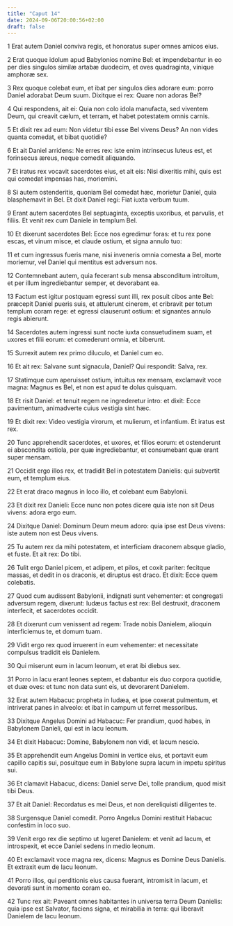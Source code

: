 ```yaml
---
title: "Caput 14"
date: 2024-09-06T20:00:56+02:00
draft: false
---
```



1 Erat autem Daniel conviva regis, et honoratus super omnes amicos eius.

2 Erat quoque idolum apud Babylonios nomine Bel: et impendebantur in eo per dies singulos similæ artabæ duodecim, et oves quadraginta, vinique amphoræ sex.

3 Rex quoque colebat eum, et ibat per singulos dies adorare eum: porro Daniel adorabat Deum suum. Dixitque ei rex: Quare non adoras Bel?

4 Qui respondens, ait ei: Quia non colo idola manufacta, sed viventem Deum, qui creavit cælum, et terram, et habet potestatem omnis carnis.

5 Et dixit rex ad eum: Non videtur tibi esse Bel vivens Deus? An non vides quanta comedat, et bibat quotidie?

6 Et ait Daniel arridens: Ne erres rex: iste enim intrinsecus luteus est, et forinsecus æreus, neque comedit aliquando.

7 Et iratus rex vocavit sacerdotes eius, et ait eis: Nisi dixeritis mihi, quis est qui comedat impensas has, moriemini.

8 Si autem ostenderitis, quoniam Bel comedat hæc, morietur Daniel, quia blasphemavit in Bel. Et dixit Daniel regi: Fiat iuxta verbum tuum.

9 Erant autem sacerdotes Bel septuaginta, exceptis uxoribus, et parvulis, et filiis. Et venit rex cum Daniele in templum Bel.

10 Et dixerunt sacerdotes Bel: Ecce nos egredimur foras: et tu rex pone escas, et vinum misce, et claude ostium, et signa annulo tuo:

11 et cum ingressus fueris mane, nisi inveneris omnia comesta a Bel, morte moriemur, vel Daniel qui mentitus est adversum nos.

12 Contemnebant autem, quia fecerant sub mensa absconditum introitum, et per illum ingrediebantur semper, et devorabant ea.

13 Factum est igitur postquam egressi sunt illi, rex posuit cibos ante Bel: præcepit Daniel pueris suis, et attulerunt cinerem, et cribravit per totum templum coram rege: et egressi clauserunt ostium: et signantes annulo regis abierunt.

14 Sacerdotes autem ingressi sunt nocte iuxta consuetudinem suam, et uxores et filii eorum: et comederunt omnia, et biberunt.

15 Surrexit autem rex primo diluculo, et Daniel cum eo.

16 Et ait rex: Salvane sunt signacula, Daniel? Qui respondit: Salva, rex.

17 Statimque cum aperuisset ostium, intuitus rex mensam, exclamavit voce magna: Magnus es Bel, et non est apud te dolus quisquam.

18 Et risit Daniel: et tenuit regem ne ingrederetur intro: et dixit: Ecce pavimentum, animadverte cuius vestigia sint hæc.

19 Et dixit rex: Video vestigia virorum, et mulierum, et infantium. Et iratus est rex.

20 Tunc apprehendit sacerdotes, et uxores, et filios eorum: et ostenderunt ei abscondita ostiola, per quæ ingrediebantur, et consumebant quæ erant super mensam.

21 Occidit ergo illos rex, et tradidit Bel in potestatem Danielis: qui subvertit eum, et templum eius.

22 Et erat draco magnus in loco illo, et colebant eum Babylonii.

23 Et dixit rex Danieli: Ecce nunc non potes dicere quia iste non sit Deus vivens: adora ergo eum.

24 Dixitque Daniel: Dominum Deum meum adoro: quia ipse est Deus vivens: iste autem non est Deus vivens.

25 Tu autem rex da mihi potestatem, et interficiam draconem absque gladio, et fuste. Et ait rex: Do tibi.

26 Tulit ergo Daniel picem, et adipem, et pilos, et coxit pariter: fecitque massas, et dedit in os draconis, et diruptus est draco. Et dixit: Ecce quem colebatis.

27 Quod cum audissent Babylonii, indignati sunt vehementer: et congregati adversum regem, dixerunt: Iudæus factus est rex: Bel destruxit, draconem interfecit, et sacerdotes occidit.

28 Et dixerunt cum venissent ad regem: Trade nobis Danielem, alioquin interficiemus te, et domum tuam.

29 Vidit ergo rex quod irruerent in eum vehementer: et necessitate compulsus tradidit eis Danielem.

30 Qui miserunt eum in lacum leonum, et erat ibi diebus sex.

31 Porro in lacu erant leones septem, et dabantur eis duo corpora quotidie, et duæ oves: et tunc non data sunt eis, ut devorarent Danielem.

32 Erat autem Habacuc propheta in Iudæa, et ipse coxerat pulmentum, et intriverat panes in alveolo: et ibat in campum ut ferret messoribus.

33 Dixitque Angelus Domini ad Habacuc: Fer prandium, quod habes, in Babylonem Danieli, qui est in lacu leonum.

34 Et dixit Habacuc: Domine, Babylonem non vidi, et lacum nescio.

35 Et apprehendit eum Angelus Domini in vertice eius, et portavit eum capillo capitis sui, posuitque eum in Babylone supra lacum in impetu spiritus sui.

36 Et clamavit Habacuc, dicens: Daniel serve Dei, tolle prandium, quod misit tibi Deus.

37 Et ait Daniel: Recordatus es mei Deus, et non dereliquisti diligentes te.

38 Surgensque Daniel comedit. Porro Angelus Domini restituit Habacuc confestim in loco suo.

39 Venit ergo rex die septimo ut lugeret Danielem: et venit ad lacum, et introspexit, et ecce Daniel sedens in medio leonum.

40 Et exclamavit voce magna rex, dicens: Magnus es Domine Deus Danielis. Et extraxit eum de lacu leonum.

41 Porro illos, qui perditionis eius causa fuerant, intromisit in lacum, et devorati sunt in momento coram eo.

42 Tunc rex ait: Paveant omnes habitantes in universa terra Deum Danielis: quia ipse est Salvator, faciens signa, et mirabilia in terra: qui liberavit Danielem de lacu leonum.

